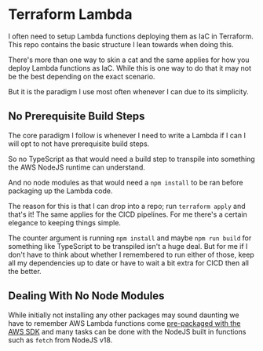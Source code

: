 # Terraform Lambda

I often need to setup Lambda functions deploying them as IaC in Terraform. This
repo contains the basic structure I lean towards when doing this.

There's more than one way to skin a cat and the same applies for how you deploy
Lambda functions as IaC. While this is one way to do that it may not be the best
depending on the exact scenario.

But it is the paradigm I use most often whenever I can due to its simplicity.

## No Prerequisite Build Steps

The core paradigm I follow is whenever I need to write a Lambda if I can I will
opt to not have prerequisite build steps.

So no TypeScript as that would need a build step to transpile into something the
AWS NodeJS runtime can understand.

And no node modules as that would need a `npm install` to be ran before
packaging up the Lambda code.

The reason for this is that I can drop into a repo; run `terraform apply` and
that's it! The same applies for the CICD pipelines. For me there's a certain
elegance to keeping things simple.

The counter argument is running `npm install` and maybe `npm run build` for
something like TypeScript to be transpiled isn't a huge deal. But for me if I
don't have to think about whether I remembered to run either of those, keep all
my dependencies up to date or have to wait a bit extra for CICD then all the
better.

## Dealing With No Node Modules

While initially not installing any other packages may sound daunting we have to
remember AWS Lambda functions come
[pre-packaged with the AWS SDK][lambda-dependencies] and many tasks can be done
with the NodeJS built in functions such as `fetch` from NodeJS v18.


[lambda-dependencies]: https://docs.aws.amazon.com/lambda/latest/dg/nodejs-package.html#nodejs-package-dependencies